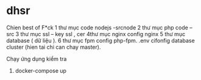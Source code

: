 # dhsr
Chien best of F*ck
1 thư mục code nodejs -srcnode
2 thư mục php code – src
3 thư mục ssl – key ssl , cer
4thư mục nginx config  nginx
5 thư mục database ( dữ liệu  ).
6 thư mục fpm config php-fpm.
.env cifonfig database cluster (hien tai chi can chay master).
 
 
Chạy ứng dụng kiểm tra
 
 1. docker-compose up
